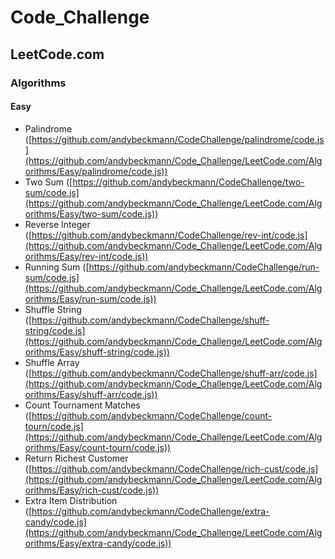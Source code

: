 # Code_Challenge

## LeetCode.com

### Algorithms

#### Easy

- Palindrome ([https://github.com/andybeckmann/CodeChallenge/palindrome/code.js](https://github.com/andybeckmann/Code_Challenge/LeetCode.com/Algorithms/Easy/palindrome/code.js))
- Two Sum ([https://github.com/andybeckmann/CodeChallenge/two-sum/code.js](https://github.com/andybeckmann/Code_Challenge/LeetCode.com/Algorithms/Easy/two-sum/code.js))
- Reverse Integer ([https://github.com/andybeckmann/CodeChallenge/rev-int/code.js](https://github.com/andybeckmann/Code_Challenge/LeetCode.com/Algorithms/Easy/rev-int/code.js))
- Running Sum ([https://github.com/andybeckmann/CodeChallenge/run-sum/code.js](https://github.com/andybeckmann/Code_Challenge/LeetCode.com/Algorithms/Easy/run-sum/code.js))
- Shuffle String ([https://github.com/andybeckmann/CodeChallenge/shuff-string/code.js](https://github.com/andybeckmann/Code_Challenge/LeetCode.com/Algorithms/Easy/shuff-string/code.js))
- Shuffle Array ([https://github.com/andybeckmann/CodeChallenge/shuff-arr/code.js](https://github.com/andybeckmann/Code_Challenge/LeetCode.com/Algorithms/Easy/shuff-arr/code.js))
- Count Tournament Matches ([https://github.com/andybeckmann/CodeChallenge/count-tourn/code.js](https://github.com/andybeckmann/Code_Challenge/LeetCode.com/Algorithms/Easy/count-tourn/code.js))
- Return Richest Customer ([https://github.com/andybeckmann/CodeChallenge/rich-cust/code.js](https://github.com/andybeckmann/Code_Challenge/LeetCode.com/Algorithms/Easy/rich-cust/code.js))
- Extra Item Distribution ([https://github.com/andybeckmann/CodeChallenge/extra-candy/code.js](https://github.com/andybeckmann/Code_Challenge/LeetCode.com/Algorithms/Easy/extra-candy/code.js))
